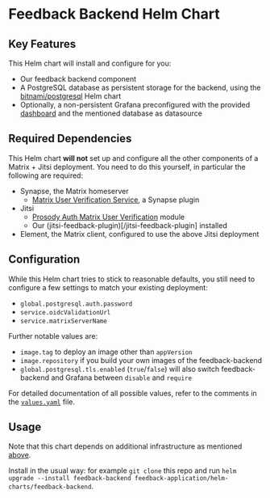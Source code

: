 # Feedback Backend Helm Chart

## Key Features

This Helm chart will install and configure for you:

- Our feedback backend component
- A PostgreSQL database as persistent storage for the backend, using the [bitnami/postgresql](https://github.com/bitnami/charts/tree/main/bitnami/postgresql) Helm chart
- Optionally, a non-persistent Grafana preconfigured with the provided [dashboard](/grafana) and the mentioned database as datasource

## Required Dependencies

This Helm chart **will not** set up and configure all the other components of a Matrix + Jitsi deployment. You need to do this yourself, in particular the following are required:

- Synapse, the Matrix homeserver
  - [Matrix User Verification Service](https://github.com/matrix-org/matrix-user-verification-service/), a Synapse plugin
- Jitsi
  - [Prosody Auth Matrix User Verification](https://github.com/matrix-org/prosody-mod-auth-matrix-user-verification) module
  - Our (jitsi-feedback-plugin)[/jitsi-feedback-plugin] installed
- Element, the Matrix client, configured to use the above Jitsi deployment

## Configuration

While this Helm chart tries to stick to reasonable defaults, you still need to configure a few settings to match your existing deployment:

- `global.postgresql.auth.password`
- `service.oidcValidationUrl`
- `service.matrixServerName`

Further notable values are:

- `image.tag` to deploy an image other than `appVersion`
- `image.repository` if you build your own images of the feedback-backend
- `global.postgresql.tls.enabled` (`true`/`false`) will also switch feedback-backend and Grafana between `disable` and `require`

For detailed documentation of all possible values, refer to the comments in the [`values.yaml`](values.yaml) file.

## Usage

Note that this chart depends on additional infrastructure as mentioned [above](#required-dependencies).

Install in the usual way: for example `git clone` this repo and run `helm upgrade --install feedback-backend feedback-application/helm-charts/feedback-backend`.
